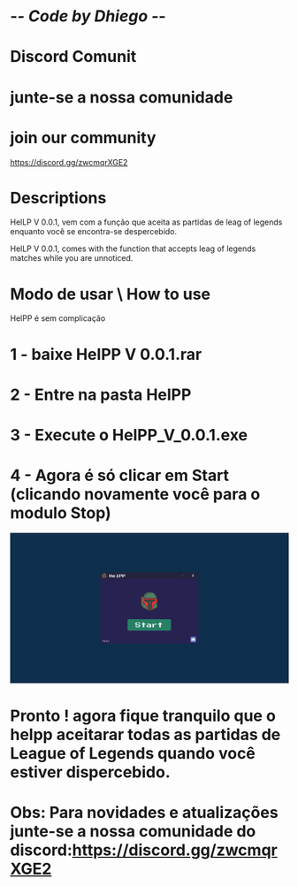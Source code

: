 # -*- Code by Dhiego -*-
# Discord Comunit
# junte-se a nossa comunidade
# join our community
https://discord.gg/zwcmqrXGE2



# Descriptions
HelLP V 0.0.1, vem com a função que aceita as partidas de leag of legends enquanto você se encontra-se despercebido.

HelLP V 0.0.1, comes with the function that accepts leag of legends matches while you are unnoticed.

# Modo de usar \ How to use

HelPP é sem complicação 

# 1 - baixe HelPP V 0.0.1.rar 
# 2 - Entre na pasta HelPP
# 3 - Execute o HelPP_V_0.0.1.exe
# 4 - Agora é só clicar em Start (clicando novamente você para o modulo Stop) 
![alt text](https://github.com/HelPPCorporation/Free-lol-auto-accept-/blob/main/img1.png)

# Pronto ! agora fique tranquilo que o helpp aceitarar todas as partidas de League of Legends quando você estiver dispercebido.

# Obs: Para novidades e atualizações junte-se a nossa comunidade do discord:https://discord.gg/zwcmqrXGE2
